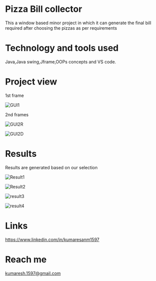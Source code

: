 # Pizza Bill collector
This a window based minor project in which it can generate the final bill required after choosing the pizzas as per requirements

# Technology and tools used
Java,Java swing,Jframe,OOPs concepts and VS code.

# Project view
1st frame

![GUI1](https://user-images.githubusercontent.com/115056892/226585790-d28babe5-12b0-4013-b4d5-7a91e7555368.jpg)

2nd frames

![GUI2R](https://user-images.githubusercontent.com/115056892/226586109-f2a30099-8a4f-4929-9b21-d14a44976c16.jpg)

![GUI2D](https://user-images.githubusercontent.com/115056892/226586171-dd82ceb6-6fbf-4704-8eb4-634385380e99.jpg)

# Results
Results are generated based on our selection

![Result1](https://user-images.githubusercontent.com/115056892/226586400-00492ca7-0311-432c-969f-faf5376a1e00.jpg)

![Result2](https://user-images.githubusercontent.com/115056892/226586671-cd61b2b5-25f1-4d50-b36e-9cf6f4b5a033.jpg)

![result3](https://user-images.githubusercontent.com/115056892/226586703-41e0fc8b-8e5d-4232-ad3a-849ab28f94da.jpg)

![result4](https://user-images.githubusercontent.com/115056892/226586731-7a08bdbc-80e3-45c7-b481-5531d3c86d06.jpg)

# Links
https://www.linkedin.com/in/kumaresanm1597

# Reach me
kumaresh.1597@gmail.com



